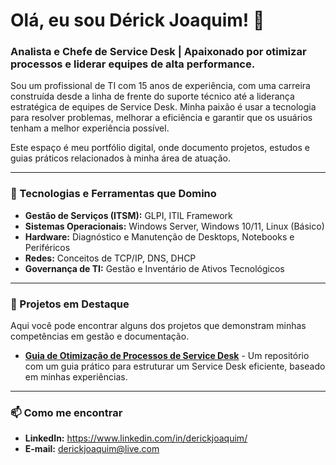 # Olá, eu sou Dérick Joaquim! 👋

### Analista e Chefe de Service Desk | Apaixonado por otimizar processos e liderar equipes de alta performance.

Sou um profissional de TI com 15 anos de experiência, com uma carreira construída desde a linha de frente do suporte técnico até a liderança estratégica de equipes de Service Desk. Minha paixão é usar a tecnologia para resolver problemas, melhorar a eficiência e garantir que os usuários tenham a melhor experiência possível.

Este espaço é meu portfólio digital, onde documento projetos, estudos e guias práticos relacionados à minha área de atuação.

---

### 🔧 Tecnologias e Ferramentas que Domino

*   **Gestão de Serviços (ITSM):** GLPI, ITIL Framework
*   **Sistemas Operacionais:** Windows Server, Windows 10/11, Linux (Básico)
*   **Hardware:** Diagnóstico e Manutenção de Desktops, Notebooks e Periféricos
*   **Redes:** Conceitos de TCP/IP, DNS, DHCP
*   **Governança de TI:** Gestão e Inventário de Ativos Tecnológicos

---

### 📂 Projetos em Destaque

Aqui você pode encontrar alguns dos projetos que demonstram minhas competências em gestão e documentação.

*   **[Guia de Otimização de Processos de Service Desk](https://github.com/derickjoaquim-byte/manual-diagnostico-hardware)** - Um repositório com um guia prático para estruturar um Service Desk eficiente, baseado em minhas experiências.

---

### 📫 Como me encontrar

*   **LinkedIn:** https://www.linkedin.com/in/derickjoaquim/
*   **E-mail:** derickjoaquim@live.com


